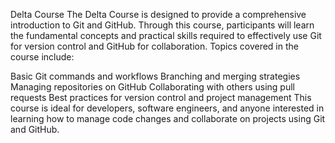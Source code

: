 Delta Course
The Delta Course is designed to provide a comprehensive introduction to Git and GitHub. Through this course, participants will learn the fundamental concepts and practical skills required to effectively use Git for version control and GitHub for collaboration. Topics covered in the course include:

Basic Git commands and workflows
Branching and merging strategies
Managing repositories on GitHub
Collaborating with others using pull requests
Best practices for version control and project management
This course is ideal for developers, software engineers, and anyone interested in learning how to manage code changes and collaborate on projects using Git and GitHub.
